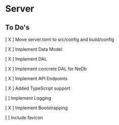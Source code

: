 # Server

## To Do's

[ X ] Move server.toml to src/config and build/config

[ X ] Implement Data Model 

[ X ] Implement DAL

[ X ] Implement concrete DAL for NeDb

[ X ] Implement API Endpoints

[ X ] Added TypeScript support

[  ] Implement Logging

[ X ] Implement Bootstrapping

[  ] Include favicon
